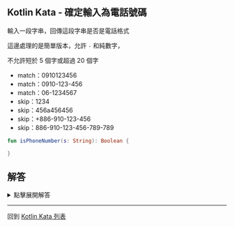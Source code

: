 ## Kotlin Kata - 確定輸入為電話號碼

輸入一段字串，回傳這段字串是否是電話格式

這邊處理的是簡單版本，允許 `-` 和純數字，

不允許短於 5 個字或超過 20 個字

- match：0910123456
- match：0910-123-456
- match：06-1234567
- skip：1234
- skip：456a456456
- skip：+886-910-123-456
- skip：886-910-123-456-789-789

```kotlin
fun isPhoneNumber(s: String): Boolean {

}
```

## 解答

<details>
  <summary>點擊展開解答</summary>

這題用來練習如何使用 regular expression 來進行字串判斷

我們可以嘗試用 `when` 將上述條件寫成單一表達式

```kotlin
fun isPhoneNumber(s: String) = when (true) {
    s.length < 5 || s.length > 20 -> false
    Regex("""[0-9-]+""") matches s -> true
    else -> false
}
```

</details>

------

回到 [Kotlin Kata 列表](index.md)
  
